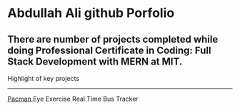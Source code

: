 # Abdullah Ali github Porfolio
## There are number of projects completed while doing Professional Certificate in Coding: Full Stack Development with MERN at MIT.

Highlight of key projects
___________________________

<a href="https://github.com/abdulali01/PacMan">Pacman </a>
Eye Exercise
Real Time Bus Tracker
     
